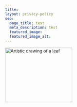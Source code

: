 ```yaml
---
title:
layout: privacy-policy
seo:
  page_title: test
  meta_description: test
  featured_image: 
  featured_image_alt:
---
```


<section class="full-width-form" aria-label="full-width-form">
  <div class="wrapper-sm">
    <script src="https://cdn.hipaamate.com/forms/contact/api.js" data-website-id="cllpbub2z0001s601nw7poxm8" defer></script>
  </div>
  <div class="image-bottom-right">
    <img src="/uploads/leaf.png" alt="Artistic drawing of a leaf" height="180" width="220" loading="lazy">
  </div>
</section>